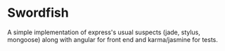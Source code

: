 # Swordfish

A simple implementation of express's usual suspects (jade, stylus,
mongoose) along with angular for front end and karma/jasmine for tests.
